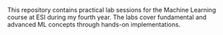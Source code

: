 This repository contains practical lab sessions for the Machine Learning course at ESI during my fourth year. The labs cover fundamental and advanced ML concepts through hands-on implementations.
